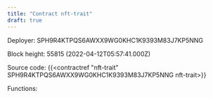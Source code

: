 ```yaml
---
title: "Contract nft-trait"
draft: true
---
```

Deployer: SPH9R4KTPQS6AWXX9WG0KHC1K9393M83J7KP5NNG


 



Block height: 55815 (2022-04-12T05:57:41.000Z)

Source code: {{<contractref "nft-trait" SPH9R4KTPQS6AWXX9WG0KHC1K9393M83J7KP5NNG nft-trait>}}

Functions:


